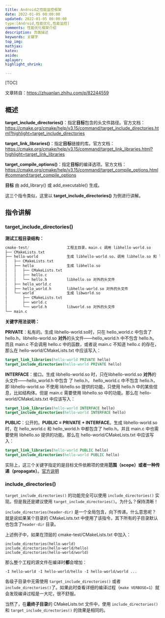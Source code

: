 ```yaml
---
title: Android之性能监控框架
date: 2022-01-05 00:00:00
updated: 2022-01-05 00:00:00
type:[Android,性能优化,性能监控]
comments: 性能优化框架介绍
description: 页面描述
keywords: 关键字
top_img:
mathjax:
katex:
aside:
aplayer:
highlight_shrink:

---
```


[TOC]



文章转自：https://zhuanlan.zhihu.com/p/82244559

## 概述

**target_include_directories()**：指定**目标**包含的头文件路径。官方文档：https://cmake.org/cmake/help/v3.15/command/target_include_directories.html?highlight=target_include_directories

**target_link_libraries()**：指定**目标**链接的库。官方文档：https://cmake.org/cmake/help/v3.15/command/target_link_libraries.html?highlight=target_link_libraries

**target_compile_options()**：指定**目标**的编译选项。官方文档：https://cmake.org/cmake/help/v3.15/command/target_compile_options.html#command:target_compile_options

**目标** 由 add_library() 或 add_executable() 生成。

这三个指令类似，这里以 **target_include_directories()** 为例进行讲解。



## **指令讲解**

### target_include_directories()

**测试工程目录结构：**

```c
cmake-test/                 工程主目录，main.c 调用 libhello-world.so
├── CMakeLists.txt
├── hello-world             生成 libhello-world.so，调用 libhello.so 和 libworld.so
│   ├── CMakeLists.txt
│   ├── hello               生成 libhello.so 
│   │   ├── CMakeLists.txt
│   │   ├── hello.c
│   │   └── hello.h         libhello.so 对外的头文件
│   ├── hello_world.c
│   ├── hello_world.h       libhello-world.so 对外的头文件
│   └── world               生成 libworld.so
│       ├── CMakeLists.txt
│       ├── world.c
│       └── world.h         libworld.so 对外的头文件
└── main.c
```



**关键字用法说明：**

**PRIVATE**：私有的。生成 libhello-world.so时，只在 hello_world.c 中包含了 hello.h，libhello-world.so **对外**的头文件——hello_world.h 中不包含 hello.h。而且 main.c 不会调用 hello.c 中的函数，或者说 main.c 不知道 hello.c 的存在，那么在 hello-world/CMakeLists.txt 中应该写入：

```cmake
target_link_libraries(hello-world PRIVATE hello)
target_include_directories(hello-world PRIVATE hello)
```

**INTERFACE**：接口。生成 libhello-world.so 时，只在libhello-world.so **对外**的头文件——hello_world.h 中包含 了 hello.h， hello_world.c 中不包含 hello.h，即 libhello-world.so 不使用 libhello.so 提供的功能，只使用 hello.h 中的某些信息，比如结构体。但是 main.c 需要使用 libhello.so 中的功能。那么在 hello-world/CMakeLists.txt 中应该写入：

```cmake
target_link_libraries(hello-world INTERFACE hello)
target_include_directories(hello-world INTERFACE hello)
```

**PUBLIC**：公开的。**PUBLIC = PRIVATE + INTERFACE**。生成 libhello-world.so 时，在 hello_world.c 和 hello_world.h 中都包含了 hello.h。并且 main.c 中也需要使用 libhello.so 提供的功能。那么在 hello-world/CMakeLists.txt 中应该写入：

```cmake
target_link_libraries(hello-world PUBLIC hello)
target_include_directories(hello-world PUBLIC hello)
```

实际上，这三个关键字指定的是目标文件依赖项的使用**范围（scope）**或者一种**传递（propagate）**。[官方说明](https://link.zhihu.com/?target=https%3A//cmake.org/cmake/help/v3.15/manual/cmake-buildsystem.7.html%23transitive-usage-requirements)



### **include_directories()**

`target_include_directories()` 的功能完全可以使用 `include_directories()` 实现。但是我还是建议使用 `target_include_directories()`。为什么？保持清晰！

`include_directories(header-dir)` 是一个全局包含，向下传递。什么意思呢？就是说如果某个目录的 CMakeLists.txt 中使用了该指令，其下所有的子目录默认也包含了`header-dir` 目录。

上述例子中，如果在顶层的 cmake-test/CMakeLists.txt 中加入：

```
include_directories(hello-world)
include_directories(hello-world/hello)
include_directories(hello-world/world)
```

那么整个工程的源文件在编译时**都**会增加：

```
-I hello-world -I hello-world/hello -I hello-world/world ...
```



各级子目录中无需使用 `target_include_directories()` 或者 `include_directories()`了。如果此时查看详细的编译过程（`make VERBOSE=1`）就会发现编译过程是一大坨，很不舒服。

当然了，在**最终子目录**的 CMakeLists.txt 文件中，使用 `include_directories()` 和 `target_include_directories()` 的效果是相同的。











